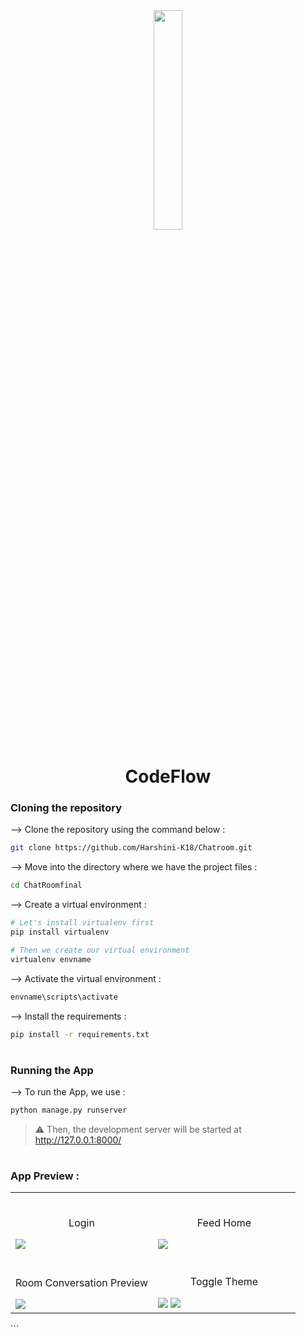 <div align="center">
<img width="30%" src="https://github.com/user-attachments/assets/c9da53db-6a35-4bf6-9802-19403cd2df92">

# CodeFlow
</div>

### Cloning the repository

--> Clone the repository using the command below :
```bash
git clone https://github.com/Harshini-K18/Chatroom.git

```

--> Move into the directory where we have the project files : 
```bash
cd ChatRoomfinal

```

--> Create a virtual environment :
```bash
# Let's install virtualenv first
pip install virtualenv

# Then we create our virtual environment
virtualenv envname

```

--> Activate the virtual environment :
```bash
envname\scripts\activate

```

--> Install the requirements :
```bash
pip install -r requirements.txt

```

#

### Running the App

--> To run the App, we use :
```bash
python manage.py runserver

```

> ⚠ Then, the development server will be started at http://127.0.0.1:8000/

#

### App Preview :

<table width="100%"> 
<tr>
<td width="50%">
<br>
<p align="center">
  Login
</p>
<img src="https://github.com/user-attachments/assets/a1a73319-0533-49d4-9d74-6a0191b24251"> 
</td>
<td width="50%">      
&nbsp; 
<br>
<p align="center">
  Feed Home
</p>
<img src="https://github.com/user-attachments/assets/b345809e-bea5-497c-a777-62068a6251e2">

</td> 
</tr>
<tr>
<td width="50%">
<br>
<p align="center">
  Room Conversation Preview
</p>
<img src="https://github.com/user-attachments/assets/95853072-11a8-45c2-b6a1-10cdcc8aba6d"> 
</td>
<td width="50%">
<br>
<p align="center">
  Toggle Theme
</p>
<img src="https://github.com/user-attachments/assets/afc4dc99-7cf7-403d-b48c-18004dffaac9">
<img src="https://github.com/user-attachments/assets/8e75b190-ab2b-486e-8188-f60b60a7919d">
</td>
</tr>
</table>
```
